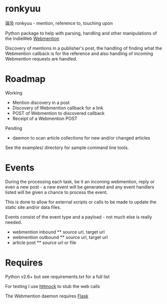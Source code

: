 ronkyuu
=======

論及 ronkyuu - mention, reference to, touching upon

Python package to help with parsing, handling and other manipulations
of the IndieWeb [Webmention](http://indiewebcamp.com/webmention)

Discovery of mentions in a publisher's post, the handling of finding what the
Webmention callback is for the reference and also handling of incoming Webmention
requests are handled.

Roadmap
=======
Working
* Mention discovery in a post
* Discovery of Webmention callback for a link
* POST of Webmention to discovered callback
* Receipt of a Webmention POST

Pending
* daemon to scan article collections for new and/or changed articles

See the examples/ directory for sample command line tools.

Events
======
During the processing each task, be it an incoming webmention, reply or even a new
post - a new event will be generated and any event handlers listed will be given a
chance to process the event.

This is done to allow for external scripts or calls to be made to update the static
site and/or data files.

Events consist of the event type and a payload - not much else is really needed.

* webmention inbound
** source url, target url
* webmention outbound
** source url, target url
* article post
** source url or file

Requires
========
Python v2.6+ but see requirements.txt for a full list

For testing I use [httmock](https://pypi.python.org/pypi/httmock/) to stub the web calls

The Webmention daemon requires [Flask](http://flask.pocoo.org/docs/)
